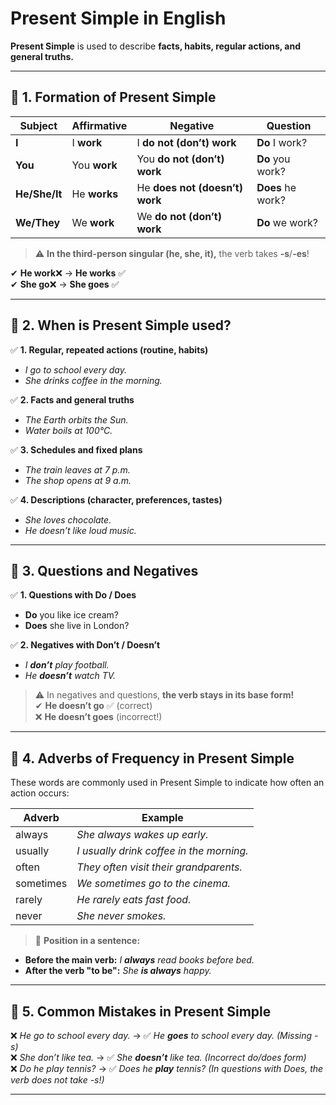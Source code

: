 # **Present Simple in English**

**Present Simple** is used to describe **facts, habits, regular actions, and general truths.**

---

## 🔹 **1. Formation of Present Simple**

| Subject       | Affirmative  | Negative                       | Question          |
| ------------- | ------------ | ------------------------------ | ----------------- |
| **I**         | I **work**   | I **do not (don’t) work**      | **Do** I work?    |
| **You**       | You **work** | You **do not (don’t) work**    | **Do** you work?  |
| **He/She/It** | He **works** | He **does not (doesn’t) work** | **Does** he work? |
| **We/They**   | We **work**  | We **do not (don’t) work**     | **Do** we work?   |

> ⚠️ **In the third-person singular (he, she, it),** the verb takes **-s**/**-es**!

✔ **He work**❌ → **He works** ✅  
✔ **She go**❌ → **She goes** ✅

---

## 🔹 **2. When is Present Simple used?**

✅ **1. Regular, repeated actions (routine, habits)**

- _I go to school every day._
- _She drinks coffee in the morning._

✅ **2. Facts and general truths**

- _The Earth orbits the Sun._
- _Water boils at 100°C._

✅ **3. Schedules and fixed plans**

- _The train leaves at 7 p.m._
- _The shop opens at 9 a.m._

✅ **4. Descriptions (character, preferences, tastes)**

- _She loves chocolate._
- _He doesn’t like loud music._

---

## 🔹 **3. Questions and Negatives**

✅ **1. Questions with Do / Does**

- **Do** you like ice cream?
- **Does** she live in London?

✅ **2. Negatives with Don’t / Doesn’t**

- _I **don’t** play football._
- _He **doesn’t** watch TV._

> ⚠️ In negatives and questions, **the verb stays in its base form!**  
> ✔ **He doesn’t go** ✅ (correct)  
> ❌ **He doesn’t goes** (incorrect!)

---

## 🔹 **4. Adverbs of Frequency in Present Simple**

These words are commonly used in Present Simple to indicate how often an action occurs:

| Adverb    | Example                                  |
| --------- | ---------------------------------------- |
| always    | _She always wakes up early._             |
| usually   | _I usually drink coffee in the morning._ |
| often     | _They often visit their grandparents._   |
| sometimes | _We sometimes go to the cinema._         |
| rarely    | _He rarely eats fast food._              |
| never     | _She never smokes._                      |

> 🔹 **Position in a sentence:**

- **Before the main verb:** _I **always** read books before bed._
- **After the verb "to be":** _She **is always** happy._

---

## 🔹 **5. Common Mistakes in Present Simple**

❌ _He go to school every day._ → ✅ _He **goes** to school every day._ _(Missing -s)_  
❌ _She don’t like tea._ → ✅ _She **doesn’t** like tea._ _(Incorrect do/does form)_  
❌ _Do he play tennis?_ → ✅ _Does he **play** tennis?_ _(In questions with Does, the verb does not take -s!)_

---
